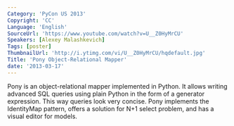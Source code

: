 ```yaml
---
Category: 'PyCon US 2013'
Copyright: 'CC'
Language: 'English'
SourceUrl: 'https://www.youtube.com/watch?v=U__Z0HyMrCU'
Speakers: [Alexey Malashkevich]
Tags: [poster]
ThumbnailUrl: 'http://i.ytimg.com/vi/U__Z0HyMrCU/hqdefault.jpg'
Title: 'Pony Object-Relational Mapper'
date: '2013-03-17'
---
```

Pony is an object-relational mapper implemented in Python. It allows writing advanced SQL queries using plain Python in the form of a generator expression. This way queries look very concise. Pony implements the IdentityMap pattern, offers a solution for N+1 select problem, and has a visual editor for models.
